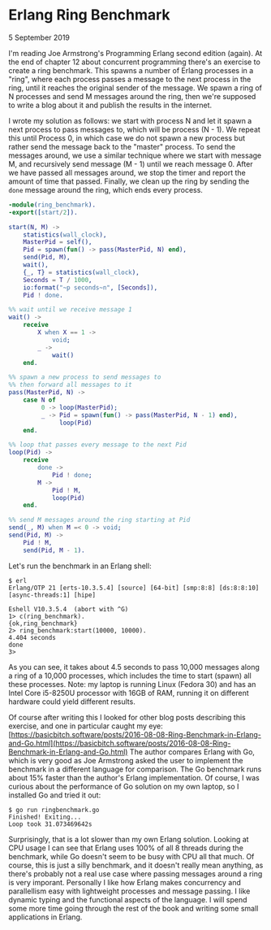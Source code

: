 # Erlang Ring Benchmark

5 September 2019

I'm reading Joe Armstrong's Programming Erlang second edition (again). At the end of chapter 12 about concurrent programming there's an exercise to create a ring benchmark. This spawns a number of Erlang processes in a "ring", where each process passes a message to the next process in the ring, until it reaches the original sender of the message. We spawn a ring of N processes and send M messages around the ring, then we're supposed to write a blog about it and publish the results in the internet.

I wrote my solution as follows: we start with process N and let it spawn a next process to pass messages to, which will be process (N - 1). We repeat this until Process 0, in which case we do not spawn a new process but rather send the message back to the "master" process.
To send the messages around, we use a similar technique where we start with message M, and recursively send message (M - 1) until we reach message 0.
After we have passed all messages around, we stop the timer and report the amount of time that passed. Finally, we clean up the ring by sending the `done` message around the ring, which ends every process.

```erlang
-module(ring_benchmark).
-export([start/2]).

start(N, M) ->
    statistics(wall_clock),
    MasterPid = self(),
    Pid = spawn(fun() -> pass(MasterPid, N) end),
    send(Pid, M),
    wait(),
    {_, T} = statistics(wall_clock),
    Seconds = T / 1000,
    io:format("~p seconds~n", [Seconds]),
    Pid ! done.

%% wait until we receive message 1
wait() ->
    receive
        X when X == 1 ->
            void;
        _ ->
            wait()
    end.

%% spawn a new process to send messages to
%% then forward all messages to it
pass(MasterPid, N) ->
    case N of
         0 -> loop(MasterPid);
         _ -> Pid = spawn(fun() -> pass(MasterPid, N - 1) end),
              loop(Pid)
    end.

%% loop that passes every message to the next Pid
loop(Pid) ->
    receive
        done ->
            Pid ! done;
        M ->
            Pid ! M,
            loop(Pid)
    end.

%% send M messages around the ring starting at Pid
send(_, M) when M =< 0 -> void;
send(Pid, M) ->
    Pid ! M,
    send(Pid, M - 1).
```

Let's run the benchmark in an Erlang shell:

```
$ erl
Erlang/OTP 21 [erts-10.3.5.4] [source] [64-bit] [smp:8:8] [ds:8:8:10] [async-threads:1] [hipe]

Eshell V10.3.5.4  (abort with ^G)
1> c(ring_benchmark).
{ok,ring_benchmark}
2> ring_benchmark:start(10000, 10000).
4.404 seconds
done
3>
```

As you can see, it takes about 4.5 seconds to pass 10,000 messages along a ring of a 10,000 processes, which includes the time to start (spawn) all these processes.
Note: my laptop is running Linux (Fedora 30) and has an Intel Core i5-8250U processor with 16GB of RAM, running it on different hardware could yield different results.

Of course after writing this I looked for other blog posts describing this exercise, and one in particular caught my eye: [https://basicbitch.software/posts/2016-08-08-Ring-Benchmark-in-Erlang-and-Go.html](https://basicbitch.software/posts/2016-08-08-Ring-Benchmark-in-Erlang-and-Go.html)
The author compares Erlang with Go, which is very good as Joe Armstrong asked the user to implement the benchmark in a different language for comparison. The Go benchmark runs about 15% faster than the author's Erlang implementation. Of course, I was curious about the performance of Go solution on my own laptop, so I installed Go and tried it out:

```
$ go run ringbenchmark.go
Finished! Exiting...
Loop took 31.073469642s
```

Surprisingly, that is a lot slower than my own Erlang solution. Looking at CPU usage I can see that Erlang uses 100% of all 8 threads during the benchmark, while Go doesn't seem to be busy with CPU all that much.
Of course, this is just a silly benchmark, and it doesn't really mean anything, as there's probably not a real use case where passing messages around a ring is very imporant.
Personally I like how Erlang makes concurrency and parallellism easy with lightweight processes and message passing. I like dynamic typing and the functional aspects of the language. I will spend some more time going through the rest of the book and writing some small applications in Erlang.
